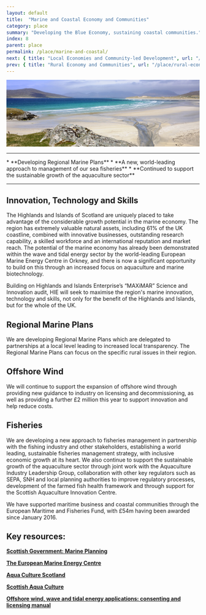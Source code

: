 ```yaml
---
layout: default
title:  "Marine and Coastal Economy and Communities"
category: place
summary: "Developing the Blue Economy, sustaining coastal communities."
index: 8
parent: place
permalink: /place/marine-and-coastal/
next: { title: "Local Economies and Community-led Development", url: "/place/local-economies/" }
prev: { title: "Rural Economy and Communities", url: "/place/rural-economy/" }
---
```

![Marine Photo](/assets/images/pageimages/place7.jpg)
<br>
<hr>
* **Developing Regional Marine Plans**
* **A new, world-leading approach to management of our sea fisheries**
* **Continued to support the sustainable growth of the aquaculture sector**


<hr>

## Innovation, Technology and Skills

The Highlands and Islands of Scotland are uniquely placed to take advantage of the considerable growth potential in the marine economy. The region has extremely valuable natural assets, including 61% of the UK coastline, combined with innovative businesses, outstanding research capability, a skilled workforce and an international reputation and market reach.  The potential of the marine economy has already been demonstrated within the wave and tidal energy sector by the world-leading European Marine Energy Centre in Orkney, and there is now a significant opportunity to build on this through an increased focus on aquaculture and marine biotechnology.  

Building on Highlands and Islands Enterprise’s “MAXiMAR” Science and Innovation audit, HIE will seek to maximise the region's marine innovation, technology and skills, not only for the benefit of the Highlands and Islands, but for the whole of the UK.

## Regional Marine Plans

We are developing Regional Marine Plans which are delegated to partnerships at a local level leading to increased local transparency.  The Regional Marine Plans can focus on the specific rural issues in their region.

## Offshore Wind

We will continue to support the expansion of offshore wind through providing new guidance to industry on licensing and decommissioning, as well as providing a further £2 million this year to support innovation and help reduce costs.

## Fisheries

We are developing a new approach to fisheries management in partnership with the fishing industry and other stakeholders, establishing a world leading, sustainable fisheries management strategy, with inclusive economic growth at its heart. We also continue to support the sustainable growth of the aquaculture sector through joint work with the Aquaculture Industry Leadership Group, collaboration with other key regulators such as SEPA, SNH and local planning authorities to improve regulatory processes, development of the farmed fish health framework and through support for the Scottish Aquaculture Innovation Centre.

We have supported maritime business and coastal communities through the European Maritime and Fisheries Fund, with £54m having been awarded since January 2016.




## Key resources:

**[Scottish Government: Marine Planning](https://www.gov.scot/Topics/marine/seamanagement/regional)**

**[The European Marine Energy Centre](http://www.emec.org.uk/)**  

**[Aqua Culture Scotland](http://aquaculture.scotland.gov.uk/)**

**[Scottish Aqua Culture](http://scottishaquaculture.com/)**

**[Offshore wind, wave and tidal energy applications: consenting and licensing manual](https://beta.gov.scot/publications/marine-scotland-consenting-licensing-manual-offshore-wind-wave-tidal-energy-applications/)**
